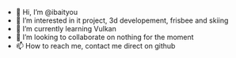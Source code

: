 - 👋 Hi, I’m @ibaityou
- 👀 I’m interested in it project, 3d developement, frisbee and skiing
- 🌱 I’m currently learning Vulkan
- 💞️ I’m looking to collaborate on nothing for the moment
- 📫 How to reach me, contact me direct on github

<!---
ibaityou/ibaityou is a ✨ special ✨ repository because its `README.md` (this file) appears on your GitHub profile.
You can click the Preview link to take a look at your changes.
--->
